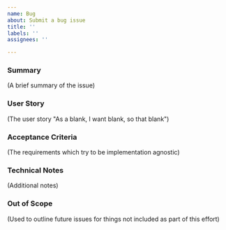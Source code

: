 ```yaml
---
name: Bug
about: Submit a bug issue
title: ''
labels: ''
assignees: ''

---
```


### Summary
(A brief summary of the issue)

### User Story
(The user story "As a blank, I want blank, so that blank")

### Acceptance Criteria
(The requirements which try to be implementation agnostic)

### Technical Notes
(Additional notes)

### Out of Scope
(Used to outline future issues for things not included as part of this effort)
